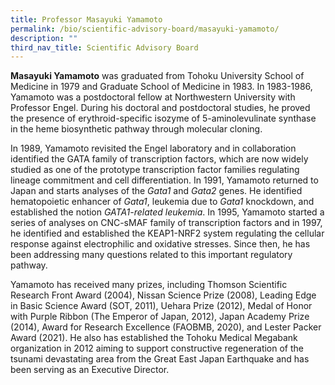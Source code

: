 ```yaml
---
title: Professor Masayuki Yamamoto
permalink: /bio/scientific-advisory-board/masayuki-yamamoto/
description: ""
third_nav_title: Scientific Advisory Board
---
```

**Masayuki Yamamoto** was graduated from Tohoku University School of Medicine in 1979 and Graduate School of Medicine in 1983. In 1983-1986, Yamamoto was a postdoctoral fellow at Northwestern University with Professor Engel. During his doctoral and postdoctoral studies, he proved the presence of erythroid-specific isozyme of 5-aminolevulinate synthase in the heme biosynthetic pathway through molecular cloning.

In 1989, Yamamoto revisited the Engel laboratory and in collaboration identified the GATA family of transcription factors, which are now widely studied as one of the prototype transcription factor families regulating lineage commitment and cell differentiation. In 1991, Yamamoto returned to Japan and starts analyses of the _Gata1_ and _Gata2_ genes. He identified hematopoietic enhancer of _Gata1_, leukemia due to _Gata1_ knockdown, and established the notion _GATA1-related leukemia_. In 1995, Yamamoto started a series of analyses on CNC-sMAF family of transcription factors and in 1997, he identified and established the KEAP1-NRF2 system regulating the cellular response against electrophilic and oxidative stresses. Since then, he has been addressing many questions related to this important regulatory pathway.

Yamamoto has received many prizes, including Thomson Scientific Research Front Award (2004), Nissan Science Prize (2008), Leading Edge in Basic Science Award (SOT, 2011), Uehara Prize (2012), Medal of Honor with Purple Ribbon (The Emperor of Japan, 2012), Japan Academy Prize (2014), Award for Research Excellence (FAOBMB, 2020), and Lester Packer Award (2021). He also has established the Tohoku Medical Megabank organization in 2012 aiming to support constructive regeneration of the tsunami devastating area from the Great East Japan Earthquake and has been serving as an Executive Director.